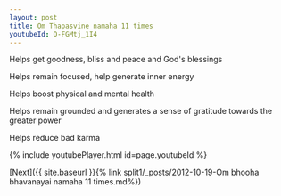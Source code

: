 ```yaml
---
layout: post
title: Om Thapasvine namaha 11 times
youtubeId: O-FGMtj_1I4
---
```

 
 
Helps get goodness, bliss and peace and God's blessings
 
Helps remain focused, help generate inner energy 
 
Helps boost physical and mental health 
 
Helps remain grounded and generates a sense of gratitude towards the greater power 
 
Helps reduce bad karma
 
 
 
 


{% include youtubePlayer.html id=page.youtubeId %}
 
[Next]({{ site.baseurl }}{% link  split1/_posts/2012-10-19-Om bhooha bhavanayai namaha 11 times.md%})
 
